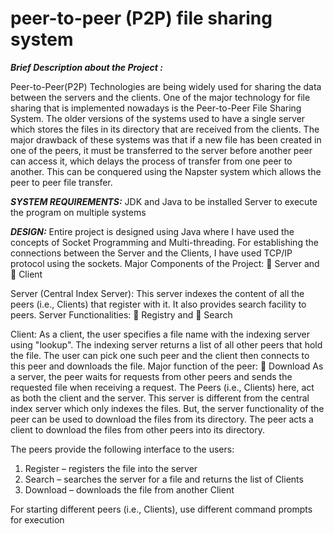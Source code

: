 #  peer-to-peer (P2P) file sharing system

**_Brief Description about the Project :_**

Peer-to-Peer(P2P) Technologies are being widely used for sharing the data between the
servers and the clients. One of the major technology for file sharing that is implemented nowadays
is the Peer-to-Peer File Sharing System.
The older versions of the systems used to have a single server which stores the files in its
directory that are received from the clients. The major drawback of these systems was that if a new
file has been created in one of the peers, it must be transferred to the server before another peer
can access it, which delays the process of transfer from one peer to another. This can be conquered
using the Napster system which allows the peer to peer file transfer.


**_SYSTEM REQUIREMENTS:_**
JDK and Java to be installed
Server to execute the program on multiple systems

**_DESIGN:_**
Entire project is designed using Java where I have used the concepts of Socket Programming and Multi-threading. For establishing the connections between the Server and the Clients, I have used TCP/IP protocol using the sockets.
Major Components of the Project:
	Server and
	Client

Server (Central Index Server):
This server indexes the content of all the peers (i.e., Clients) that register with it. It also provides search facility to peers.
Server Functionalities:
	Registry and
	Search

Client:
As a client, the user specifies a file name with the indexing server using "lookup". The indexing server returns a list of all other peers that hold the file. The user can pick one such peer and the client then connects to this peer and downloads the file. 
Major function of the peer:
	Download
As a server, the peer waits for requests from other peers and sends the requested file when receiving a request. The Peers (i.e., Clients) here, act as both the client and the server. This server is different from the central index server which only indexes the files. But, the server functionality of the peer can be used to download the files from its directory. The peer acts a client to download the files from other peers into its directory.

The peers provide the following interface to the users: 
1. Register – registers the file into the server
2. Search – searches the server for a file and returns the list of Clients 
3. Download – downloads the file from another Client

For starting different peers (i.e., Clients), use different command prompts for execution
